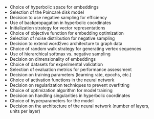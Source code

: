 - Choice of hyperbolic space for embeddings
- Selection of the Poincaré disk model
- Decision to use negative sampling for efficiency
- Use of backpropagation in hyperbolic coordinates
- Initialization strategy for vector representations
- Choice of objective function for embedding optimization
- Selection of noise distribution for negative sampling
- Decision to extend word2vec architecture to graph data
- Choice of random walk strategy for generating vertex sequences
- Use of hierarchical softmax vs. negative sampling
- Decision on dimensionality of embeddings
- Choice of datasets for experimental validation
- Selection of evaluation metrics for performance assessment
- Decision on training parameters (learning rate, epochs, etc.)
- Choice of activation functions in the neural network
- Decision on regularization techniques to prevent overfitting
- Choice of optimization algorithm for model training
- Decision on handling singularities in hyperbolic coordinates
- Choice of hyperparameters for the model
- Decision on the architecture of the neural network (number of layers, units per layer)